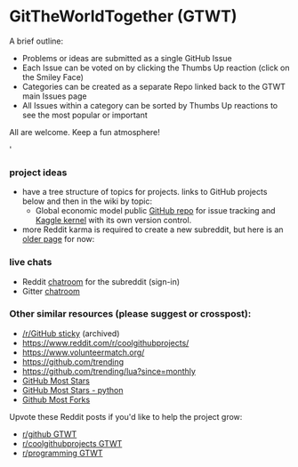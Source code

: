 # GitTheWorldTogether (GTWT)

A brief outline:
* Problems or ideas are submitted as a single GitHub Issue
* Each Issue can be voted on by clicking the Thumbs Up reaction (click on the Smiley Face)
* Categories can be created as a separate Repo linked back to the GTWT main Issues page
* All Issues within a category can be sorted by Thumbs Up reactions to see the most popular or important

All are welcome. Keep a fun atmosphere!

'

### project ideas
* have a tree structure of topics for projects. links to GitHub projects below and then in the wiki by topic:
    * Global economic model public [GitHub repo](https://github.com/auwsom/Global-GDP-Projections-to-2060) for issue tracking and [Kaggle kernel](https://www.kaggle.com/auwsom/gdp-to-2060-world-plot) with its own version control.
* more Reddit karma is required to create a new subreddit, but here is an [older page](https://www.reddit.com/r/TheNo1Priority/comments/aua5cb/git_the_world_together/) for now:

### live chats
* Reddit [chatroom](https://www.reddit.com/chat/r/theno1priority/channel/33819395_20c8084144ca005210ad57926b0b66fced0dbdf5) for the subreddit (sign-in)
* Gitter [chatroom](https://gitter.im/GitTheWorldTogether/community#)

### Other similar resources (please suggest or crosspost):
* [/r/GitHub sticky](https://www.reddit.com/r/github/comments/28ja0z/have_or_know_of_a_project_on_github_looking_for/) (archived)
* https://www.reddit.com/r/coolgithubprojects/
* https://www.volunteermatch.org/
* https://github.com/trending
* https://github.com/trending/lua?since=monthly
* [GitHub Most Stars](https://github.com/search?q=stars%3A%3E0&s=stars&type=Repositories)
* [GitHub Most Stars - python](https://github.com/search?p=2&q=stars%3A%3E1+language%3Apython&&s=stars&type=Repositories)
* [Github Most Forks](https://github.com/search?o=desc&q=stars:%3E1&s=forks&type=Repositories)

Upvote these Reddit posts if you'd like to help the project grow:
* [r/github GTWT](https://www.reddit.com/r/github/comments/aubbsq/git_the_world_together/)
* [r/coolgithubprojects GTWT](https://www.reddit.com/r/coolgithubprojects/comments/auaq7q/git_the_world_together_a_place_to_get_involved/)
* [r/programming GTWT](https://www.reddit.com/r/programming/comments/aubgvf/git_the_world_together_a_place_to_get_involved/)
